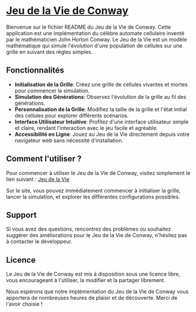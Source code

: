 # [Jeu de la Vie de Conway](https://jeudelavie-matthhe00.netlify.app)

Bienvenue sur le fichier README du Jeu de la Vie de Conway. Cette application est une implémentation du célèbre automate cellulaire inventé par le mathématicien John Horton Conway. Le Jeu de la Vie est un modèle mathématique qui simule l'évolution d'une population de cellules sur une grille en suivant des règles simples.

## Fonctionnalités

- **Initialisation de la Grille**: Créez une grille de cellules vivantes et mortes pour commencer la simulation.
- **Simulation des Générations**: Observez l'évolution de la grille au fil des générations.
- **Personnalisation de la Grille**: Modifiez la taille de la grille et l'état initial des cellules pour explorer différents scénarios.
- **Interface Utilisateur Intuitive**: Profitez d'une interface utilisateur simple et claire, rendant l'interaction avec le jeu facile et agréable.
- **Accessibilité en Ligne**: Jouez au Jeu de la Vie directement depuis votre navigateur web sans nécessité d'installation.

## Comment l'utiliser ?

Pour commencer à utiliser le Jeu de la Vie de Conway, visitez simplement le lien suivant : [Jeu de la Vie](https://jeudelavie-matthhe00.netlify.app)

Sur le site, vous pouvez immédiatement commencer à initialiser la grille, lancer la simulation, et explorer les différentes configurations possibles.

## Support

Si vous avez des questions, rencontrez des problèmes ou souhaitez suggérer des améliorations pour le Jeu de la Vie de Conway, n'hésitez pas à contacter le développeur.

## Licence

Le Jeu de la Vie de Conway est mis à disposition sous une licence libre, vous encourageant à l'utiliser, la modifier et la partager librement.

Nous espérons que notre implémentation du Jeu de la Vie de Conway vous apportera de nombreuses heures de plaisir et de découverte. Merci de l'avoir choisie !